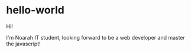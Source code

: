 # hello-world
Hi!

I'm Noarah IT student, looking forward to be a web developer and master the javascript!

